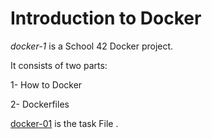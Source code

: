 # Introduction to Docker

*docker-1* is a School 42 Docker project.

It consists of two parts:

1- How to Docker

2- Dockerfiles

[docker-01](https://github.com/shadyjamal/docker-01/blob/master/docker.en.pdf "docker's task file") is the task File .
